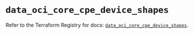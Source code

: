 # `data_oci_core_cpe_device_shapes`

Refer to the Terraform Registry for docs: [`data_oci_core_cpe_device_shapes`](https://registry.terraform.io/providers/oracle/oci/7.19.0/docs/data-sources/core_cpe_device_shapes).
